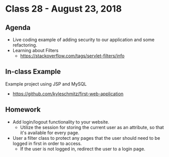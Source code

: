 # Class 28 - August 23, 2018

## Agenda

* Live coding example of adding security to our application and some refactoring.
* Learning about Filters
  * https://stackoverflow.com/tags/servlet-filters/info

## In-class Example

Example project using JSP and MySQL
* https://github.com/kyleschmitz/first-web-application

## Homework

* Add login/logout functionality to your website.
  * Utilize the session for storing the current user as an attribute, so that it's available for every page.
* User a filter class to protect any pages that the user should need to be logged in first in order to access.
  * If the user is not logged in, redirect the user to a login page.
